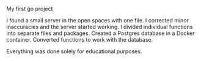 My first go project 

I found a small server in the open spaces with one file.
I corrected minor inaccuracies and the server started working.
I divided individual functions into separate files and packages.
Created a Postgres database in a Docker container.
Converted functions to work with the database.

Everything was done solely for educational purposes.
